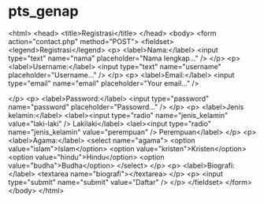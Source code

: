 # pts_genap
&lt;html&gt;
&lt;head&gt;
&lt;title&gt;Registrasi&lt;/title&gt;
&lt;/head&gt;
&lt;body&gt;
&lt;form action=&quot;contact.php&quot; method=&quot;POST&quot;&gt;
&lt;fieldset&gt;
&lt;legend&gt;Registrasi&lt;/legend&gt;
&lt;p&gt;
&lt;label&gt;Nama:&lt;/label&gt;
&lt;input type=&quot;text&quot; name=&quot;nama&quot; placeholder=&quot;Nama lengkap...&quot; /&gt;
&lt;/p&gt;
&lt;p&gt;
&lt;label&gt;Username:&lt;/label&gt;
&lt;input type=&quot;text&quot; name=&quot;username&quot; placeholder=&quot;Username...&quot; /&gt;
&lt;/p&gt;
&lt;p&gt;
&lt;label&gt;Email:&lt;/label&gt;
&lt;input type=&quot;email&quot; name=&quot;email&quot; placeholder=&quot;Your email...&quot; /&gt;

&lt;/p&gt;
&lt;p&gt;
&lt;label&gt;Password:&lt;/label&gt;
&lt;input type=&quot;password&quot; name=&quot;password&quot; placeholder=&quot;Passowrd...&quot; /&gt;
&lt;/p&gt;
&lt;p&gt;
&lt;label&gt;Jenis kelamin:&lt;/label&gt;
&lt;label&gt;&lt;input type=&quot;radio&quot; name=&quot;jenis_kelamin&quot; value=&quot;laki-laki&quot; /&gt;
Lakilaki&lt;/label&gt;
&lt;lael&gt;&lt;input type=&quot;radio&quot; name=&quot;jenis_kelamin&quot; value=&quot;perempuan&quot; /&gt;
Perempuan&lt;/label&gt;
&lt;/p&gt;
&lt;p&gt;
&lt;label&gt;Agama:&lt;/label&gt;
&lt;select name=&quot;agama&quot;&gt;
&lt;option value=&quot;islam&quot;&gt;Islam&lt;/option&gt;
&lt;option value=&quot;kristen&quot;&gt;Kristen&lt;/option&gt;
&lt;option value=&quot;hindu&quot;&gt;Hindu&lt;/option&gt;
&lt;option value=&quot;budha&quot;&gt;Budha&lt;/option&gt;
&lt;/select&gt;
&lt;/p&gt;
&lt;p&gt;
&lt;label&gt;Biografi:&lt;/label&gt;
&lt;textarea name=&quot;biografi&quot;&gt;&lt;/textarea&gt;
&lt;/p&gt;
&lt;p&gt;
&lt;input type=&quot;submit&quot; name=&quot;submit&quot; value=&quot;Daftar&quot; /&gt;
&lt;/p&gt;
&lt;/fieldset&gt;
&lt;/form&gt;
&lt;/body&gt;
&lt;/html&gt;
